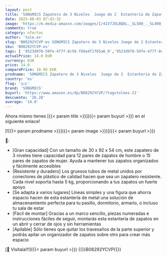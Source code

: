 ```yaml
---
layout: post
title: 'SONGMICS Zapatero de 3 Niveles  Juego de 2  Estantería de Zapatos  de Metal  para 12 a 15 Pares de Zapatos  Estante Apilable  para Pasillo  Salón  Dormitorio  30 x 92 x 54 cm  Negro LSA06BK'
date: 2025-08-03 07:43:32
image: 'https://m.media-amazon.com/images/I/41V7JOLBQbL._SL500_._SL400_.jpg'
comments: true
category: ofertas
author: 'tole.es'
slug: 'B08292YCVP-es SONGMICS Zapatero de 3 Niveles Juego de 2 Estantería de...'
sku: 'B08292YCVP-es'
tags: [ '9523d978-59fe-477f-8c56-f69a4f1f65a6_0','9523d978-59fe-477f-8c56-f69a4f1f65a6_5701','Arborist Merchandising Root','Hogar y cocina','Muebles de hogar','Muebles de pasillo','Paid Social - CML Furniture','Self Service','Special Features Stores','Zapateros','Zapateros de pasillo','songmics','zapatos','🇪🇸', ]
actualPrice: 14.0 EUR
currency: EUR
price: 14.0
comparePrice: 18.99 EUR
prodname: 'SONGMICS Zapatero de 3 Niveles  Juego de 2  Estantería de Zapatos  de Metal  para 12 a 15 Pares de Zapatos  Estante Apilable  para Pasillo  Salón  Dormitorio  30 x 92 x 54 cm  Negro LSA06BK'
country: 'es'
flag: '🇪🇸'
brand: 'SONGMICS'
buyurl: 'https://www.amazon.es/dp/B08292YCVP/?tag=tolees-21'
descuento: '26.28'
average: '14.0'
---
```


Ahora mismo tienes [{{< param title >}}]({{< param buyurl >}}) en el siguiente enlace!

[![{{< param prodname >}}]({{< param image >}})]({{< param buyurl >}})

🔎:

- [Gran capacidad] Con un tamaño de 30 x 92 x 54 cm, este zapatero de 3 niveles tiene capacidad para 12 pares de zapatos de hombre o 15 pares de zapatos de mujer. Ayuda a mantener tus zapatos organizados y fácilmente accesibles
- [Resistente y duradero] Los gruesos tubos de metal unidos por conectores de plástico de calidad hacen que sea un zapatero resistente. Cada nivel soporta hasta 5 kg, proporcionando a tus zapatos un fuerte apoyo
- [Se adapta a varios lugares] Líneas simples y una figura que ahorra espacio hacen de esta estantería de metal una solución de almacenamiento perfecta para tu pasillo, dormitorio, armario, o incluso tu sala de estar
- [Fácil de montar] Gracias a un marco sencillo, piezas numeradas e instrucciones fáciles de seguir, montarás esta estantería de zapatos en un abrir y cerrar de ojos y sin herramientas
- [Apilable] Sólo tienes que quitar los travesaños de la parte superior y podrás apilar un organizador de zapatos sobre otro para crear más espacio

[🛒 Visítala!!!]({{< param buyurl >}})
{{<world>}}B08292YCVP{{</world>}}
